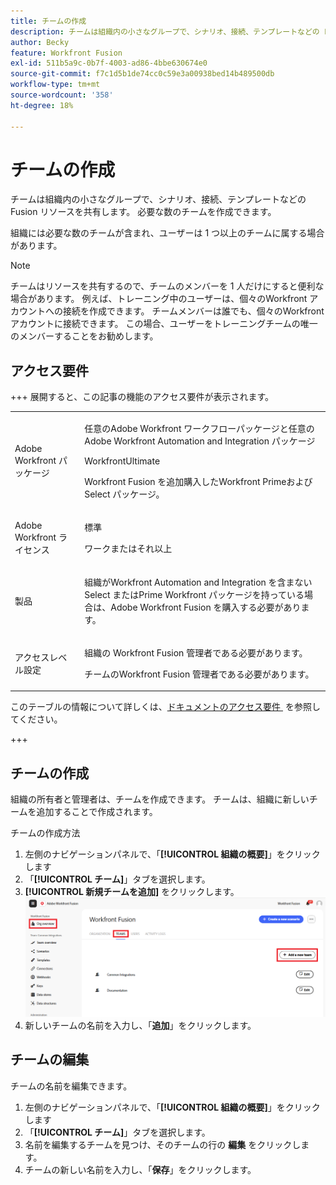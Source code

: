 ```yaml
---
title: チームの作成
description: チームは組織内の小さなグループで、シナリオ、接続、テンプレートなどの Fusion リソースを共有します。 必要な数のチームを作成できます。
author: Becky
feature: Workfront Fusion
exl-id: 511b5a9c-0b7f-4003-ad86-4bbe630674e0
source-git-commit: f7c1d5b1de74cc0c59e3a00938bed14b489500db
workflow-type: tm+mt
source-wordcount: '358'
ht-degree: 18%

---
```


# チームの作成

チームは組織内の小さなグループで、シナリオ、接続、テンプレートなどの Fusion リソースを共有します。 必要な数のチームを作成できます。

組織には必要な数のチームが含まれ、ユーザーは 1 つ以上のチームに属する場合があります。

>[!NOTE]
>
>チームはリソースを共有するので、チームのメンバーを 1 人だけにすると便利な場合があります。 例えば、トレーニング中のユーザーは、個々のWorkfront アカウントへの接続を作成できます。 チームメンバーは誰でも、個々のWorkfront アカウントに接続できます。 この場合、ユーザーをトレーニングチームの唯一のメンバーすることをお勧めします。

## アクセス要件

+++ 展開すると、この記事の機能のアクセス要件が表示されます。

<table style="table-layout:auto">
 <col> 
 <col> 
 <tbody> 
  <tr> 
   <td role="rowheader">Adobe Workfront パッケージ</td> 
   <td> <p>任意のAdobe Workfront ワークフローパッケージと任意のAdobe Workfront Automation and Integration パッケージ</p><p>WorkfrontUltimate</p><p>Workfront Fusion を追加購入したWorkfront Primeおよび Select パッケージ。</p> </td> 
  </tr> 
  <tr data-mc-conditions=""> 
   <td role="rowheader">Adobe Workfront ライセンス</td> 
   <td> <p>標準</p><p>ワークまたはそれ以上</p> </td> 
  </tr> 
  <tr> 
   <td role="rowheader">製品</td> 
   <td>
   <p>組織がWorkfront Automation and Integration を含まない Select またはPrime Workfront パッケージを持っている場合は、Adobe Workfront Fusion を購入する必要があります。</li></ul>
   </td> 
  </tr>
  <tr data-mc-conditions=""> 
   <td role="rowheader">アクセスレベル設定</td> 
   <td> 
     <p>組織の Workfront Fusion 管理者である必要があります。</p>
     <p>チームのWorkfront Fusion 管理者である必要があります。</p>
   </td> 
  </tr> 
 </tbody> 
</table>

このテーブルの情報について詳しくは、[&#x200B; ドキュメントのアクセス要件 &#x200B;](/help/workfront-fusion/references/licenses-and-roles/access-level-requirements-in-documentation.md) を参照してください。

+++

## チームの作成

組織の所有者と管理者は、チームを作成できます。 チームは、組織に新しいチームを追加することで作成されます。

チームの作成方法

1. 左側のナビゲーションパネルで、「**[!UICONTROL 組織の概要]**」をクリックします
1. 「**[!UICONTROL チーム]**」タブを選択します。
1. **[!UICONTROL 新規チームを追加]** をクリックします。
   ![チームの作成](assets/create-new-team-button.png)
1. 新しいチームの名前を入力し、「**追加**」をクリックします。

## チームの編集

チームの名前を編集できます。

1. 左側のナビゲーションパネルで、「**[!UICONTROL 組織の概要]**」をクリックします
1. 「**[!UICONTROL チーム]**」タブを選択します。
1. 名前を編集するチームを見つけ、そのチームの行の **編集** をクリックします。
1. チームの新しい名前を入力し、「**保存**」をクリックします。

